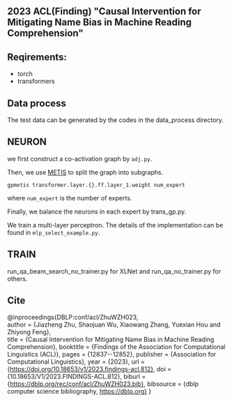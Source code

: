 ## 2023 ACL(Finding) "Causal Intervention for Mitigating Name Bias in Machine Reading Comprehension"

## Reqirements:

* torch
* transformers


## Data process

The test data can be generated by the codes in the data_process directory.


## NEURON

we first construct a co-activation graph by `adj.py`.

Then, we use [METIS](http://glaros.dtc.umn.edu/gkhome/metis/metis/download) to split the graph into subgraphs.
```
gpmetis transformer.layer.{}.ff.layer_1.weight num_expert
```
where `num_expert` is the number of experts.

Finally, we balance the neurons in each expert by trans_gp.py.

We train a multi-layer perceptron. The details of the implementation can be found in `mlp_select_example.py`.

## TRAIN 

run_qa_beam_search_no_trainer.py for XLNet and run_qa_no_trainer.py for others.


## Cite

@inproceedings{DBLP:conf/acl/ZhuWZH023,<br>
  author       = {Jiazheng Zhu, Shaojuan Wu, Xiaowang Zhang, Yuexian Hou and Zhiyong Feng},<br>
  title        = {Causal Intervention for Mitigating Name Bias in Machine Reading Comprehension},
  booktitle    = {Findings of the Association for Computational Linguistics (ACL)},
  pages        = {12837--12852},
  publisher    = {Association for Computational Linguistics},
  year         = {2023},
  url          = {https://doi.org/10.18653/v1/2023.findings-acl.812},
  doi          = {10.18653/V1/2023.FINDINGS-ACL.812},
  biburl       = {https://dblp.org/rec/conf/acl/ZhuWZH023.bib},
  bibsource    = {dblp computer science bibliography, https://dblp.org}
}



